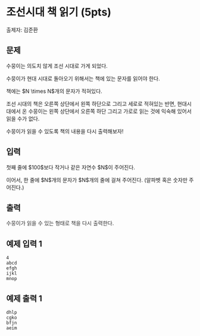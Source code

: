 # 조선시대 책 읽기 (5pts)

출제자: 김준환

## 문제

<p style="margin-left: 0px;">수뭉이는 의도치 않게 조선 시대로 가게 되었다.</p><p>수뭉이가 현대 시대로 돌아오기 위해서는 책에 있는 문자를 읽어야 한다.</p><p>책에는 $N \times N$개의 문자가 적혀있다.</p><p>조선 시대의 책은 오른쪽 상단에서 왼쪽 하단으로 그리고 세로로 적혀있는 반면, 현대시대에서 온 수뭉이는 왼쪽 상단에서 오른쪽 하단 그리고 가로로 읽는 것에 익숙해 있어서 읽을 수가 없다.</p><p>수뭉이가 읽을 수 있도록 책의 내용을 다시 출력해보자!</p>

## 입력

<p style="margin-left: 0px;">첫째 줄에 $100$보다 작거나 같은 자연수 $N$이 주어진다.</p><p>이어서, 한 줄에 $N$개의 문자가 $N$개의 줄에 걸쳐 주어진다. (알파벳 혹은 숫자만 주어진다.)</p>

## 출력

<p><span style="color: rgb(51, 51, 51);">수뭉이가 읽을 수 있는 형태로 책을 다시 출력한다.</span><br /></p>


## 예제 입력 1

```
4
abcd
efgh
ijkl
mnop
```

## 예제 출력 1

```
dhlp
cgko
bfjn
aeim
```